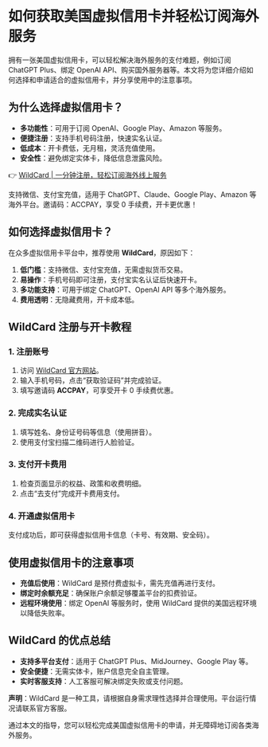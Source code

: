 # 如何获取美国虚拟信用卡并轻松订阅海外服务

拥有一张美国虚拟信用卡，可以轻松解决海外服务的支付难题，例如订阅 ChatGPT Plus、绑定 OpenAI API、购买国外服务器等。本文将为您详细介绍如何选择和申请适合的虚拟信用卡，并分享使用中的注意事项。

## 为什么选择虚拟信用卡？

- **多功能性**：可用于订阅 OpenAI、Google Play、Amazon 等服务。
- **便捷注册**：支持手机号码注册，快速实名认证。
- **低成本**：开卡费低，无月租，灵活充值使用。
- **安全性**：避免绑定实体卡，降低信息泄露风险。

👉 [WildCard | 一分钟注册，轻松订阅海外线上服务](https://bbtdd.com/WildCard)

支持微信、支付宝充值，适用于 ChatGPT、Claude、Google Play、Amazon 等海外平台。邀请码：ACCPAY，享受 0 手续费，开卡更优惠！

## 如何选择虚拟信用卡？

在众多虚拟信用卡平台中，推荐使用 **WildCard**，原因如下：

1. **低门槛**：支持微信、支付宝充值，无需虚拟货币交易。
2. **易操作**：手机号码即可注册，支付宝实名认证后快速开卡。
3. **多功能支持**：可用于绑定 ChatGPT、OpenAI API 等多个海外服务。
4. **费用透明**：无隐藏费用，开卡成本低。

## WildCard 注册与开卡教程

### 1. 注册账号

1. 访问 [WildCard 官方网站](https://bbtdd.com/WildCard)。
2. 输入手机号码，点击“获取验证码”并完成验证。
3. 填写邀请码 **ACCPAY**，可享受开卡 0 手续费优惠。

### 2. 完成实名认证

1. 填写姓名、身份证号码等信息（使用拼音）。
2. 使用支付宝扫描二维码进行人脸验证。

### 3. 支付开卡费用

1. 检查页面显示的权益、政策和收费明细。
2. 点击“去支付”完成开卡费用支付。

### 4. 开通虚拟信用卡

支付成功后，即可获得虚拟信用卡信息（卡号、有效期、安全码）。

## 使用虚拟信用卡的注意事项

- **充值后使用**：WildCard 是预付费虚拟卡，需先充值再进行支付。
- **绑定时余额充足**：确保账户余额足够覆盖平台的扣费验证。
- **远程环境使用**：绑定 OpenAI 等服务时，使用 WildCard 提供的美国远程环境以降低失败率。

## WildCard 的优点总结

- **支持多平台支付**：适用于 ChatGPT Plus、MidJourney、Google Play 等。
- **安全便捷**：无需实体卡，账户信息完全自主管理。
- **实时客服支持**：人工客服可解决绑定失败或支付问题。

**声明**：WildCard 是一种工具，请根据自身需求理性选择并合理使用。平台运行情况请联系官方客服。

通过本文的指导，您可以轻松完成美国虚拟信用卡的申请，并无障碍地订阅各类海外服务。